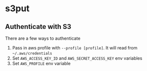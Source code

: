 # s3put

## Authenticate with S3

There are a few ways to authenticate

1. Pass in aws profile with `--profile [profile]`.  It will read from `~/.aws/credentials`
2. Set `AWS_ACCESS_KEY_ID` and `AWS_SECRET_ACCESS_KEY` env variables
3. Set `AWS_PROFILE` env variable
